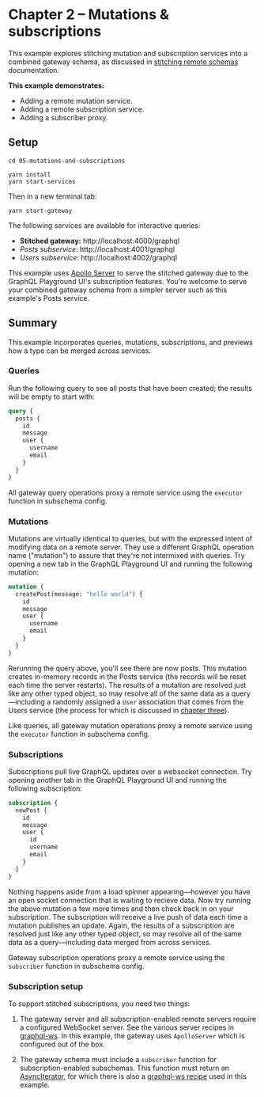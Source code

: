 # Chapter 2 – Mutations &amp; subscriptions

This example explores stitching mutation and subscription services into a combined gateway schema, as discussed in [stitching remote schemas](https://www.graphql-tools.com/docs/stitch-combining-schemas#stitching-remote-schemas) documentation.

**This example demonstrates:**

- Adding a remote mutation service.
- Adding a remote subscription service.
- Adding a subscriber proxy.

## Setup

```shell
cd 05-mutations-and-subscriptions

yarn install
yarn start-services
```

Then in a new terminal tab:

```shell
yarn start-gateway
```

The following services are available for interactive queries:

- **Stitched gateway:** http://localhost:4000/graphql
- _Posts subservice_: http://localhost:4001/graphql
- _Users subservice_: http://localhost:4002/graphql

This example uses [Apollo Server](https://github.com/apollographql/apollo-server) to serve the stitched gateway due to the GraphQL Playground UI's subscription features. You're welcome to serve your combined gateway schema from a simpler server such as this example's Posts service.

## Summary

This example incorporates queries, mutations, subscriptions, and previews how a type can be merged across services.

### Queries

Run the following query to see all posts that have been created; the results will be empty to start with:

```graphql
query {
  posts {
    id
    message
    user {
      username
      email
    }
  }
}
```

All gateway query operations proxy a remote service using the `executor` function in subschema config.

### Mutations

Mutations are virtually identical to queries, but with the expressed intent of modifying data on a remote server. They use a different GraphQL operation name ("mutation") to assure that they're not intermixed with queries. Try opening a new tab in the GraphQL Playground UI and running the following mutation:

```graphql
mutation {
  createPost(message: "hello world") {
    id
    message
    user {
      username
      email
    }
  }
}
```

Rerunning the query above, you'll see there are now posts. This mutation creates in-memory records in the Posts service (the records will be reset each time the server restarts). The results of a mutation are resolved just like any other typed object, so may resolve all of the same data as a query&mdash;including a randomly assigned a `User` association that comes from the Users service (the process for which is discussed in [chapter three](#)).

Like queries, all gateway mutation operations proxy a remote service using the `executor` function in subschema config.

### Subscriptions

Subscriptions pull live GraphQL updates over a websocket connection. Try opening another tab in the GraphQL Playground UI and running the following subscription:

```graphql
subscription {
  newPost {
    id
    message
    user {
      id
      username
      email
    }
  }
}
```

Nothing happens aside from a load spinner appearing&mdash;however you have an open socket connection that is waiting to recieve data. Now try running the above mutation a few more times and then check back in on your subscription. The subscription will receive a live push of data each time a mutation publishes an update. Again, the results of a subscription are resolved just like any other typed object, so may resolve all of the same data as a query&mdash;including data merged from across services.

Gateway subscription operations proxy a remote service using the `subscriber` function in subschema config.

### Subscription setup

To support stitched subscriptions, you need two things:

1. The gateway server and all subscription-enabled remote servers require a configured WebSocket server. See the various server recipes in [graphql-ws](https://github.com/enisdenjo/graphql-ws#recipes). In this example, the gateway uses `ApolloServer` which is configured out of the box.

2. The gateway schema must include a `subscriber` function for subscription-enabled subschemas. This function must return an [AsyncIterator](https://developer.mozilla.org/en-US/docs/Web/JavaScript/Reference/Global_Objects/Symbol/asyncIterator), for which there is also a [graphql-ws recipe](https://github.com/enisdenjo/graphql-ws#async-iterator) used in this example.
